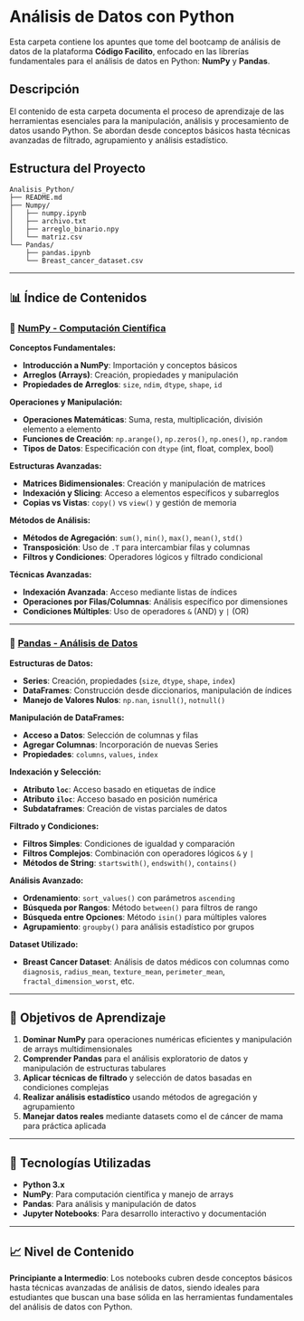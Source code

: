 # Análisis de Datos con Python

Esta carpeta contiene los apuntes que tome del bootcamp de análisis de datos de la plataforma **Código Facilito**, enfocado en las librerías fundamentales para el análisis de datos en Python: **NumPy** y **Pandas**.

## Descripción

El contenido de esta carpeta documenta el proceso de aprendizaje de las herramientas esenciales para la manipulación, análisis y procesamiento de datos usando Python. Se abordan desde conceptos básicos hasta técnicas avanzadas de filtrado, agrupamiento y análisis estadístico.

## Estructura del Proyecto

```
Analisis_Python/
├── README.md
├── Numpy/
│   ├── numpy.ipynb
│   ├── archivo.txt
│   ├── arreglo_binario.npy
│   └── matriz.csv
└── Pandas/
    ├── pandas.ipynb
    └── Breast_cancer_dataset.csv
```

---

## 📊 Índice de Contenidos

### 🔢 [NumPy - Computación Científica](./Numpy/numpy.ipynb)

**Conceptos Fundamentales:**
- **Introducción a NumPy**: Importación y conceptos básicos
- **Arreglos (Arrays)**: Creación, propiedades y manipulación
- **Propiedades de Arreglos**: `size`, `ndim`, `dtype`, `shape`, `id`

**Operaciones y Manipulación:**
- **Operaciones Matemáticas**: Suma, resta, multiplicación, división elemento a elemento
- **Funciones de Creación**: `np.arange()`, `np.zeros()`, `np.ones()`, `np.random`
- **Tipos de Datos**: Especificación con `dtype` (int, float, complex, bool)

**Estructuras Avanzadas:**
- **Matrices Bidimensionales**: Creación y manipulación de matrices
- **Indexación y Slicing**: Acceso a elementos específicos y subarreglos
- **Copias vs Vistas**: `copy()` vs `view()` y gestión de memoria

**Métodos de Análisis:**
- **Métodos de Agregación**: `sum()`, `min()`, `max()`, `mean()`, `std()`
- **Transposición**: Uso de `.T` para intercambiar filas y columnas
- **Filtros y Condiciones**: Operadores lógicos y filtrado condicional

**Técnicas Avanzadas:**
- **Indexación Avanzada**: Acceso mediante listas de índices
- **Operaciones por Filas/Columnas**: Análisis específico por dimensiones
- **Condiciones Múltiples**: Uso de operadores `&` (AND) y `|` (OR)

---

### 🐼 [Pandas - Análisis de Datos](./Pandas/pandas.ipynb)

**Estructuras de Datos:**
- **Series**: Creación, propiedades (`size`, `dtype`, `shape`, `index`)
- **DataFrames**: Construcción desde diccionarios, manipulación de índices
- **Manejo de Valores Nulos**: `np.nan`, `isnull()`, `notnull()`

**Manipulación de DataFrames:**
- **Acceso a Datos**: Selección de columnas y filas
- **Agregar Columnas**: Incorporación de nuevas Series
- **Propiedades**: `columns`, `values`, `index`

**Indexación y Selección:**
- **Atributo `loc`**: Acceso basado en etiquetas de índice
- **Atributo `iloc`**: Acceso basado en posición numérica
- **Subdataframes**: Creación de vistas parciales de datos

**Filtrado y Condiciones:**
- **Filtros Simples**: Condiciones de igualdad y comparación
- **Filtros Complejos**: Combinación con operadores lógicos `&` y `|`
- **Métodos de String**: `startswith()`, `endswith()`, `contains()`

**Análisis Avanzado:**
- **Ordenamiento**: `sort_values()` con parámetros `ascending`
- **Búsqueda por Rangos**: Método `between()` para filtros de rango
- **Búsqueda entre Opciones**: Método `isin()` para múltiples valores
- **Agrupamiento**: `groupby()` para análisis estadístico por grupos

**Dataset Utilizado:**
- **Breast Cancer Dataset**: Análisis de datos médicos con columnas como `diagnosis`, `radius_mean`, `texture_mean`, `perimeter_mean`, `fractal_dimension_worst`, etc.

---

## 🎯 Objetivos de Aprendizaje

1. **Dominar NumPy** para operaciones numéricas eficientes y manipulación de arrays multidimensionales
2. **Comprender Pandas** para el análisis exploratorio de datos y manipulación de estructuras tabulares
3. **Aplicar técnicas de filtrado** y selección de datos basadas en condiciones complejas
4. **Realizar análisis estadístico** usando métodos de agregación y agrupamiento
5. **Manejar datos reales** mediante datasets como el de cáncer de mama para práctica aplicada

---

## 🔧 Tecnologías Utilizadas

- **Python 3.x**
- **NumPy**: Para computación científica y manejo de arrays
- **Pandas**: Para análisis y manipulación de datos
- **Jupyter Notebooks**: Para desarrollo interactivo y documentación

---

## 📈 Nivel de Contenido

**Principiante a Intermedio**: Los notebooks cubren desde conceptos básicos hasta técnicas avanzadas de análisis de datos, siendo ideales para estudiantes que buscan una base sólida en las herramientas fundamentales del análisis de datos con Python.
